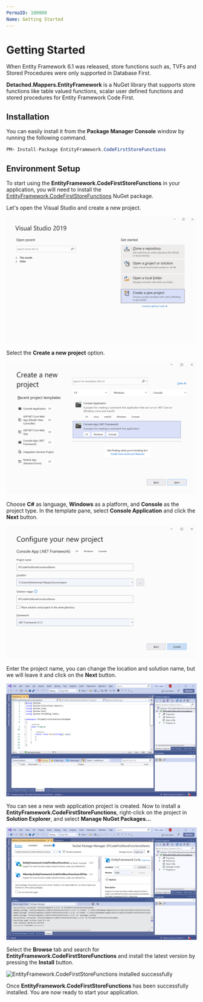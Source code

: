 ```yaml
---
PermaID: 100000
Name: Getting Started
---
```


# Getting Started

When Entity Framework 6.1 was released, store functions such as, TVFs and Stored Procedures were only supported in Database First.

**Detached.Mappers.EntityFramework** is a NuGet library that supports store functions like table valued functions, scalar user defined functions and stored procedures for Entity Framework Code First.

## Installation

You can easily install it from the **Package Manager Console** window by running the following command.

```csharp
PM> Install-Package EntityFramework.CodeFirstStoreFunctions
```

## Environment Setup

To start using the **EntityFramework.CodeFirstStoreFunctions** in your application, you will need to install the [EntityFramework.CodeFirstStoreFunctions](https://www.nuget.org/packages/EntityFramework.CodeFirstStoreFunctions) NuGet package.

Let's open the Visual Studio and create a new project.

<img src="images/setup-1.png" alt="Create a new project">

Select the **Create a new project** option.

<img src="images/setup-2.png" alt="Select Console Application template">

Choose **C#** as language, **Windows** as a platform, and **Console** as the project type. In the template pane, select **Console Application** and click the **Next** button.

<img src="images/setup-3.png" alt="Configure your new project">

Enter the project name, you can change the location and solution name, but we will leave it and click on the **Next** button.  

<img src="images/setup-4.png" alt="Console Application created">

You can see a new web application project is created. Now to install a **EntityFramework.CodeFirstStoreFunctions**, right-click on the project in **Solution Explorer**, and select **Manage NuGet Packages...**

<img src="images/setup-6.png" alt="Install EntityFramework.CodeFirstStoreFunctions">

Select the **Browse** tab and search for **EntityFramework.CodeFirstStoreFunctions** and install the latest version by pressing the **Install** button. 

<img src="images/setup-7.png" alt="EntityFramework.CodeFirstStoreFunctions installed successfully">

Once **EntityFramework.CodeFirstStoreFunctions** has been successfully installed. You are now ready to start your application.
